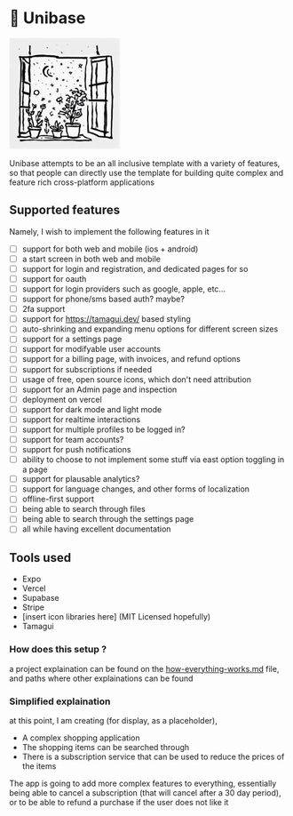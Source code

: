 # 🏡 Unibase

<img src="readme-files/flowerpots.jpg" alt="flowers in a flowerpot next to a window" width="200" height="200">

<br>

Unibase attempts to be an all inclusive template with a variety of features, so that people can directly use the template for building quite complex and feature rich cross-platform applications

## Supported features

Namely, I wish to implement the following features in it

- [ ] support for both web and mobile (ios + android)
- [ ] a start screen in both web and mobile
- [ ] support for login and registration, and dedicated pages for so
- [ ] support for oauth
- [ ] support for login providers such as google, apple, etc...
- [ ] support for phone/sms based auth? maybe?
- [ ] 2fa support
- [ ] support for https://tamagui.dev/ based styling
- [ ] auto-shrinking and expanding menu options for different screen sizes
- [ ] support for a settings page
- [ ] support for modifyable user accounts
- [ ] support for a billing page, with invoices, and refund options
- [ ] support for subscriptions if needed
- [ ] usage of free, open source icons, which don't need attribution
- [ ] support for an Admin page and inspection
- [ ] deployment on vercel
- [ ] support for dark mode and light mode
- [ ] support for realtime interactions
- [ ] support for multiple profiles to be logged in?
- [ ] support for team accounts?
- [ ] support for push notifications
- [ ] ability to choose to not implement some stuff via east option toggling in a page
- [ ] support for plausable analytics?
- [ ] support for language changes, and other forms of localization
- [ ] offline-first support
- [ ] being able to search through files
- [ ] being able to search through the settings page
- [ ] all while having excellent documentation

## Tools used
- Expo
- Vercel
- Supabase
- Stripe
- [insert icon libraries here] (MIT Licensed hopefully)
- Tamagui

### How does this setup ?

a project explaination can be found on the [how-everything-works.md](./how-everything-works.md) file, and paths where other explainations can be found

### Simplified explaination

at this point, I am creating (for display, as a placeholder), 
- A complex shopping application
- The shopping items can be searched through
- There is a subscription service that can be used to reduce the prices of the items

The app is going to add more complex features to everything, essentially being able to cancel a subscription (that will cancel after a 30 day period), or to be able to refund a purchase if the user does not like it